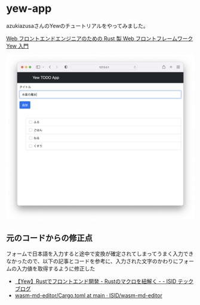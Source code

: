 # yew-app

azukiazusaさんのYewのチュートリアルをやってみました。

[Web フロントエンドエンジニアのための Rust 製 Web フロントフレームワーク Yew 入門](https://zenn.dev/azukiazusa/articles/rust-base-web-front-fremework-yew)

![](yew-app.png)

## 元のコードからの修正点

フォームで日本語を入力すると途中で変換が確定されてしまってうまく入力できなかったので、以下の記事とコードを参考に、入力された文字のかわりにフォームの入力値を取得するように修正した

- [【Yew】Rustでフロントエンド開発 - Rustのマクロを紐解く - - ISID テックブログ](https://tech.isid.co.jp/entry/2022/10/11/%E3%80%90Yew%E3%80%91Rust%E3%81%A7%E3%83%95%E3%83%AD%E3%83%B3%E3%83%88%E3%82%A8%E3%83%B3%E3%83%89%E9%96%8B%E7%99%BA_-_Rust%E3%81%AE%E3%83%9E%E3%82%AF%E3%83%AD%E3%82%92%E7%B4%90%E8%A7%A3%E3%81%8F_-)
- [wasm-md-editor/Cargo.toml at main · ISID/wasm-md-editor](https://github.com/ISID/wasm-md-editor/blob/main/Cargo.toml)
